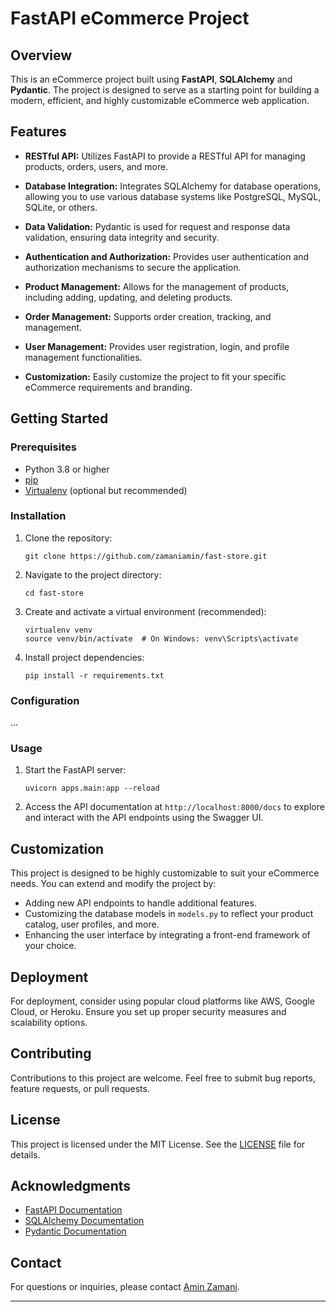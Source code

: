 # FastAPI eCommerce Project

## Overview

This is an eCommerce project built using **FastAPI**, **SQLAlchemy** and **Pydantic**. The project is designed to serve as a starting point for building a modern, efficient, and highly customizable eCommerce web application.

## Features

- **RESTful API:** Utilizes FastAPI to provide a RESTful API for managing products, orders, users, and more.

- **Database Integration:** Integrates SQLAlchemy for database operations, allowing you to use various database systems like PostgreSQL, MySQL, SQLite, or others.

- **Data Validation:** Pydantic is used for request and response data validation, ensuring data integrity and security.

- **Authentication and Authorization:** Provides user authentication and authorization mechanisms to secure the application.

- **Product Management:** Allows for the management of products, including adding, updating, and deleting products.

- **Order Management:** Supports order creation, tracking, and management.

- **User Management:** Provides user registration, login, and profile management functionalities.

- **Customization:** Easily customize the project to fit your specific eCommerce requirements and branding.

## Getting Started

### Prerequisites

- Python 3.8 or higher
- [pip](https://pip.pypa.io/en/stable/)
- [Virtualenv](https://pypi.org/project/virtualenv/) (optional but recommended)

### Installation

1. Clone the repository:

    ```shell
    git clone https://github.com/zamaniamin/fast-store.git
    ```

2. Navigate to the project directory:

    ```shell
    cd fast-store
    ```

3. Create and activate a virtual environment (recommended):

    ```shell
    virtualenv venv
    source venv/bin/activate  # On Windows: venv\Scripts\activate
    ```

4. Install project dependencies:

    ```shell
    pip install -r requirements.txt
    ```

### Configuration

...

### Usage

1. Start the FastAPI server:

    ```shell
    uvicorn apps.main:app --reload
    ```

2. Access the API documentation at `http://localhost:8000/docs` to explore and interact with the API endpoints using the Swagger UI.

## Customization

This project is designed to be highly customizable to suit your eCommerce needs. You can extend and modify the project by:

- Adding new API endpoints to handle additional features.
- Customizing the database models in `models.py` to reflect your product catalog, user profiles, and more.
- Enhancing the user interface by integrating a front-end framework of your choice.

## Deployment

For deployment, consider using popular cloud platforms like AWS, Google Cloud, or Heroku. Ensure you set up proper security measures and scalability options.

## Contributing

Contributions to this project are welcome. Feel free to submit bug reports, feature requests, or pull requests.

## License

This project is licensed under the MIT License. See the [LICENSE](LICENSE) file for details.

## Acknowledgments

- [FastAPI Documentation](https://fastapi.tiangolo.com/)
- [SQLAlchemy Documentation](https://www.sqlalchemy.org/)
- [Pydantic Documentation](https://docs.pydantic.dev/latest/)

## Contact

For questions or inquiries, please contact [Amin Zamani](mailto:aminzamani.work@gmail.com).

---

